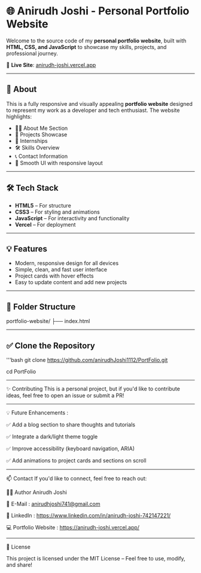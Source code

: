 # 🌐 Anirudh Joshi - Personal Portfolio Website

Welcome to the source code of my **personal portfolio website**, built with **HTML, CSS, and JavaScript** to showcase my skills, projects, and professional journey.

🚀 **Live Site**: [anirudh-joshi.vercel.app](https://anirudh-joshi.vercel.app/)

---

## 📌 About

This is a fully responsive and visually appealing **portfolio website** designed to represent my work as a developer and tech enthusiast. The website highlights:

- 👨‍💻 About Me Section  
- 📂 Projects Showcase
- 💼 Internships  
- 🛠️ Skills Overview  
- 📞 Contact Information  
- 🌙 Smooth UI with responsive layout

---

## 🛠️ Tech Stack

- **HTML5** – For structure  
- **CSS3** – For styling and animations  
- **JavaScript** – For interactivity and functionality  
- **Vercel** – For deployment  

---

## 💡 Features

- Modern, responsive design for all devices  
- Simple, clean, and fast user interface  
- Project cards with hover effects  
- Easy to update content and add new projects  

---

## 📁 Folder Structure

portfolio-website/ ├── index.html

---

## ✅ Clone the Repository

'''bash
git clone https://github.com/anirudhJoshi1112/PortFolio.git

cd PortFolio

---

✨ Contributing
This is a personal project, but if you'd like to contribute ideas, feel free to open an issue or submit a PR!

---

💡 Future Enhancements :

✅ Add a blog section to share thoughts and tutorials

✅ Integrate a dark/light theme toggle

✅ Improve accessibility (keyboard navigation, ARIA)

✅ Add animations to project cards and sections on scroll

---

📫 Contact
If you'd like to connect, feel free to reach out:

👨‍💻 Author
Anirudh Joshi

📧 E-Mail : anirudhjoshi741@gmail.com

🔗 LinkedIn : https://www.linkedin.com/in/anirudh-joshi-742147221/

💻 Portfolio Website : https://anirudh-joshi.vercel.app/

---

📝 License

This project is licensed under the MIT License – Feel free to use, modify, and share!

